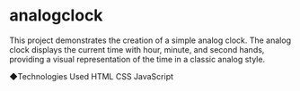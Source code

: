 # analogclock
This project demonstrates the creation of a simple analog clock. The analog clock displays the current time with hour, minute, and second hands, providing a visual representation of the time in a classic analog style.

◆Technologies Used
HTML
CSS
JavaScript
